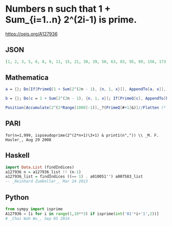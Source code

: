 # Numbers n such that 1 \+ Sum\_\{i\=1\.\.n\} 2^\(2i\-1\) is prime\.
https://oeis.org/A127936
## JSON
```JSON
[1, 2, 3, 5, 6, 8, 9, 11, 15, 21, 30, 39, 50, 63, 83, 95, 99, 156, 173, 350, 854, 1308, 1769, 2903, 5250, 5345, 5639, 6195, 7239, 21368, 41669, 47684, 58619, 63515, 69468, 70539, 133508, 134993, 187160, 493095]
```
## Mathematica
```Mathematica
a = {}; Do[If[PrimeQ[1 + Sum[2^(2n - 1), {n, 1, x}]], AppendTo[a, x]], {x, 1, 1000}]; a
```
```Mathematica
b = {}; Do[c = 1 + Sum[2^(2n - 1), {n, 1, x}]; If[PrimeQ[c], AppendTo[b, c]], {x, 0, 1000}]; a = {}; Do[AppendTo[a, FromDigits[IntegerDigits[b[[x]], 2]]], {x, 1, Length[b]}]; d = {}; Do[AppendTo[d, (1/2)(DigitCount[a[[x]], 10, 0]+DigitCount[a[[x]], 10, 1]]), {x, 1, Length[a]}]; d
```
```Mathematica
Position[Accumulate[2^(2*Range[1000]-1)],_?(PrimeQ[#+1]&)]//Flatten (* The program generates the first 21 terms of the sequence. To generate more, increase the Range constant. *) (* _Harvey P. Dale_, Mar 23 2022 *)
```
## PARI
```PARI
for(n=1,999, ispseudoprime(2^(2*n+1)\3+1) & print1(n",")) \\ _M. F. Hasler_, Aug 29 2008
```
## Haskell
```Haskell
import Data.List (findIndices)
a127936 n = a127936_list !! (n-1)
a127936_list = findIndices ((== 1) . a010051'') a007583_list
-- _Reinhard Zumkeller_, Mar 24 2013
```
## Python
```Python
from sympy import isprime
A127936 = [i for i in range(1,10**3) if isprime(int('01'*i+'1',2))]
# _Chai Wah Wu_, Sep 05 2014
```
